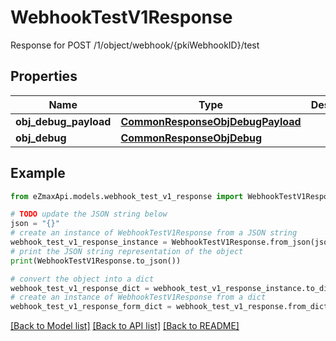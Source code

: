 # WebhookTestV1Response

Response for POST /1/object/webhook/{pkiWebhookID}/test

## Properties

Name | Type | Description | Notes
------------ | ------------- | ------------- | -------------
**obj_debug_payload** | [**CommonResponseObjDebugPayload**](CommonResponseObjDebugPayload.md) |  | 
**obj_debug** | [**CommonResponseObjDebug**](CommonResponseObjDebug.md) |  | [optional] 

## Example

```python
from eZmaxApi.models.webhook_test_v1_response import WebhookTestV1Response

# TODO update the JSON string below
json = "{}"
# create an instance of WebhookTestV1Response from a JSON string
webhook_test_v1_response_instance = WebhookTestV1Response.from_json(json)
# print the JSON string representation of the object
print(WebhookTestV1Response.to_json())

# convert the object into a dict
webhook_test_v1_response_dict = webhook_test_v1_response_instance.to_dict()
# create an instance of WebhookTestV1Response from a dict
webhook_test_v1_response_form_dict = webhook_test_v1_response.from_dict(webhook_test_v1_response_dict)
```
[[Back to Model list]](../README.md#documentation-for-models) [[Back to API list]](../README.md#documentation-for-api-endpoints) [[Back to README]](../README.md)


